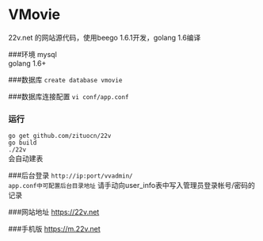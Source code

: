 # VMovie
22v.net 的网站源代码，使用beego 1.6.1开发，golang 1.6编译 

###环境
mysql  
golang 1.6+ 

###数据库
`create database vmovie`

###数据库连接配置
`vi conf/app.conf`

### 运行
`go get github.com/zituocn/22v`  
`go build`  
`./22v`  
会自动建表

###后台登录
`http://ip:port/vvadmin/`  
`app.conf中可配置后台目录地址`
请手动向user_info表中写入管理员登录帐号/密码的记录



###网站地址
https://22v.net

###手机版
https://m.22v.net
